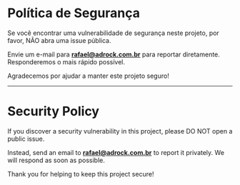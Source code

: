 # Política de Segurança

Se você encontrar uma vulnerabilidade de segurança neste projeto, por favor, NÃO abra uma issue pública.

Envie um e-mail para **<rafael@adrock.com.br>** para reportar diretamente. Responderemos o mais rápido possível.

Agradecemos por ajudar a manter este projeto seguro!

---

# Security Policy

If you discover a security vulnerability in this project, please DO NOT open a public issue.

Instead, send an email to **<rafael@adrock.com.br>** to report it privately. We will respond as soon as possible.

Thank you for helping to keep this project secure!
